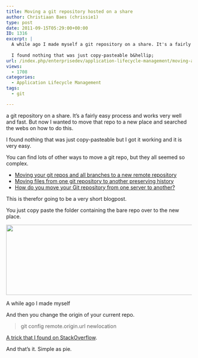 ```yaml
---
title: Moving a git repository hosted on a share
author: Christiaan Baes (chrissie1)
type: post
date: 2011-09-15T05:29:00+00:00
ID: 1316
excerpt: |
  A while ago I made myself a git repository on a share. It's a fairly easy process and works very well and fast. But now I wanted to move that repo to a new place and searched the webs on how to do this. 
  
  I found nothing that was just copy-pasteable b&hellip;
url: /index.php/enterprisedev/application-lifecycle-management/moving-a-git-repository-hosted/
views:
  - 1708
categories:
  - Application Lifecycle Management
tags:
  - git

---
```

a git repository on a share. It&#8217;s a fairly easy process and works very well and fast. But now I wanted to move that repo to a new place and searched the webs on how to do this. 

I found nothing that was just copy-pasteable but I got it working and it is very easy.

You can find lots of other ways to move a git repo, but they all seemed so complex.

  * [Moving your git repos and all branches to a new remote repository][1]
  * [Moving files from one git repository to another preserving history][2]
  * [How do you move your Git repository from one server to another?][3]

This is therefor going to be a very short blogpost.

You just copy paste the folder containing the bare repo over to the new place.

<div class="image_block">
  <a href="https://lessthandot.z19.web.core.windows.net/wp-content/uploads/users/chrissie1/git/git.png?mtime=1316071284"><img alt="" src="https://lessthandot.z19.web.core.windows.net/wp-content/uploads/users/chrissie1/git/git.png?mtime=1316071284" width="587" height="191" /></a>
</div>

A while ago I made myself </p> 

And then you change the origin of your current repo. 

> git config remote.origin.url newlocation

[A trick that I found on StackOverflow][4].

And that&#8217;s it. Simple as pie.</a>

 [1]: http://blog.dynamic50.com/2009/11/26/moving-your-git-repos-and-all-branches-to-a-new-remote-repository/
 [2]: http://gbayer.com/development/moving-files-from-one-git-repository-to-another-preserving-history/
 [3]: http://serverfault.com/questions/135573/how-do-you-move-your-git-repository-from-one-server-to-another
 [4]: http://stackoverflow.com/questions/3011402/leaving-github-how-to-change-the-origin-of-a-git-repo/5635412#5635412